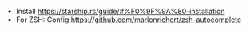 - Install https://starship.rs/guide/#%F0%9F%9A%80-installation
- For ZSH: Config https://github.com/marlonrichert/zsh-autocomplete